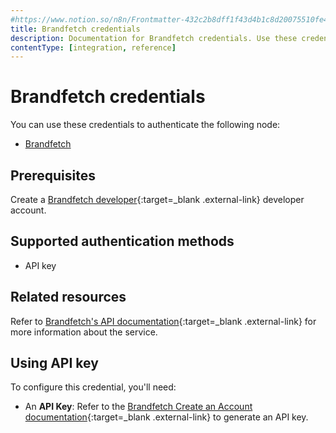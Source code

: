 ```yaml
---
#https://www.notion.so/n8n/Frontmatter-432c2b8dff1f43d4b1c8d20075510fe4
title: Brandfetch credentials
description: Documentation for Brandfetch credentials. Use these credentials to authenticate Brandfetch in n8n, a workflow automation platform.
contentType: [integration, reference]
---
```


# Brandfetch credentials

You can use these credentials to authenticate the following node:

- [Brandfetch](/integrations/builtin/app-nodes/n8n-nodes-base.brandfetch/)

## Prerequisites

Create a [Brandfetch developer](https://docs.brandfetch.com/docs/apis#-create-an-account){:target=_blank .external-link} developer account.

## Supported authentication methods

- API key

## Related resources

Refer to [Brandfetch's API documentation](https://docs.brandfetch.com/docs/apis){:target=_blank .external-link} for more information about the service.

## Using API key

To configure this credential, you'll need:

- An **API Key**: Refer to the [Brandfetch Create an Account documentation](https://docs.brandfetch.com/docs/apis#-create-an-account){:target=_blank .external-link} to generate an API key.
